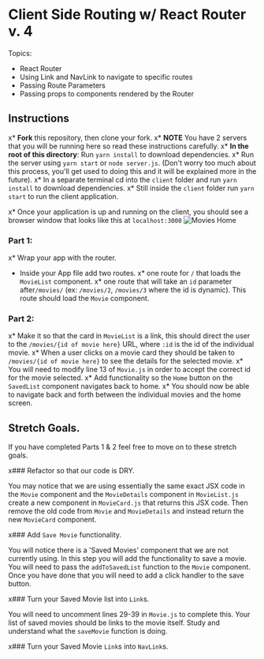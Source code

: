 # Client Side Routing w/ React Router v. 4

Topics:

* React Router
* Using Link and NavLink to navigate to specific routes
* Passing Route Parameters
* Passing props to components rendered by the Router

## Instructions

x* **Fork** this repository, then clone your fork.
x* **NOTE** You have 2 servers that you will be running here so read these instructions carefully.
x* **In the root of this directory**: Run `yarn install` to download dependencies.
x* Run the server using `yarn start` or `node server.js`. (Don't worry too much about this process, you'll get used to doing this and it will be explained more in the future).
x* In a separate terminal cd into the `client` folder and run `yarn install` to download dependencies.
x* Still inside the `client` folder run `yarn start` to run the client application.

x* Once your application is up and running on the client, you should see a browser window that looks like this at `localhost:3000`
  ![Movies Home](https://ibin.co/3xhmmHVl9BKF.png)

### Part 1:

x* Wrap your app with the router.
* Inside your App file add two routes.
  x* one route for `/` that loads the `MovieList` component.
  x* one route that will take an `id` parameter after`/movies/` (ex: `/movies/2`, `/movies/3` where the id is dynamic). This route should load the `Movie` component.

### Part 2:

x* Make it so that the card in `MovieList` is a link, this should direct the user to the `/movies/{id of movie here}` URL, where `:id` is the id of the individual movie.
x* When a user clicks on a movie card they should be taken to `/movies/{id of movie here}` to see the details for the selected movie.
x* You will need to modify line 13 of `Movie.js` in order to accept the correct id for the movie selected.
x* Add functionality so the `Home` button on the `SavedList` component navigates back to home.
x* You should now be able to navigate back and forth between the individual movies and the home screen.

## Stretch Goals.

If you have completed Parts 1 & 2 feel free to move on to these stretch goals.

x### Refactor so that our code is DRY.

You may notice that we are using essentially the same exact JSX code in the `Movie` component and the `MovieDetails` component in `MovieList.js` 
create a new component in `MovieCard.js` that returns this JSX code. Then remove the old code from `Movie` and `MovieDetails` and instead return the new `MovieCard` component.

x### Add `Save Movie` functionality.

You will notice there is a 'Saved Movies' component that we are not currently using. In this step you will add the functionality to save a movie. You will need to pass the `addToSavedList` function to the `Movie` component. Once you have done that you will need to add a click handler to the save button.

x### Turn your Saved Movie list into `Link`s.

You will need to uncomment lines 29-39 in `Movie.js` to complete this. Your list of saved movies should be links to the movie itself. Study and understand what the `saveMovie` function is doing.

x### Turn your Saved Movie `Link`s into `NavLink`s.
